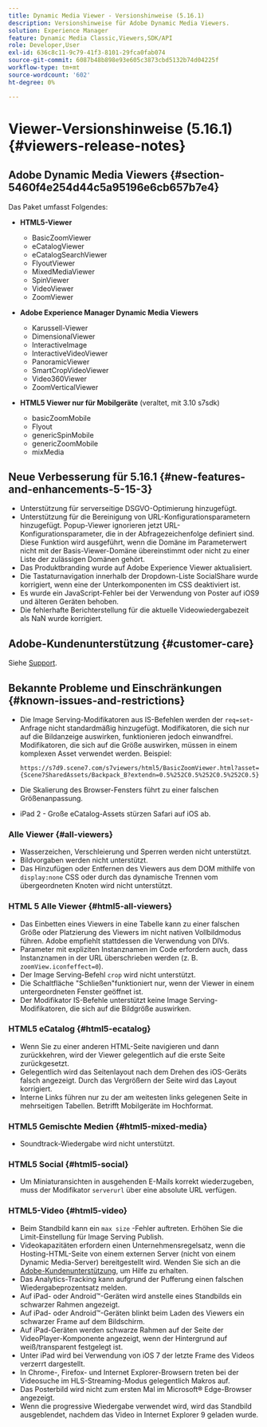 ```yaml
---
title: Dynamic Media Viewer - Versionshinweise (5.16.1)
description: Versionshinweise für Adobe Dynamic Media Viewers.
solution: Experience Manager
feature: Dynamic Media Classic,Viewers,SDK/API
role: Developer,User
exl-id: 636c8c11-9c79-41f3-8101-29fca0fab074
source-git-commit: 6087b48b898e93e605c3873cbd5132b74d04225f
workflow-type: tm+mt
source-wordcount: '602'
ht-degree: 0%

---
```


# Viewer-Versionshinweise (5.16.1){#viewers-release-notes}

<!-- Updated April 06, 2021 for the 5.16.1 release-->

<!-- hide: yes
hidefromtoc: yes-->

<!-- robots: noindex
googlebot: noindex -->

## Adobe Dynamic Media Viewers {#section-5460f4e254d44c5a95196e6cb657b7e4}

Das Paket umfasst Folgendes:

* **HTML5-Viewer**

   * BasicZoomViewer
   * eCatalogViewer
   * eCatalogSearchViewer
   * FlyoutViewer
   * MixedMediaViewer
   * SpinViewer
   * VideoViewer
   * ZoomViewer

* **Adobe Experience Manager Dynamic Media Viewers**

   * Karussell-Viewer
   * DimensionalViewer
   * InteractiveImage
   * InteractiveVideoViewer
   * PanoramicViewer
   * SmartCropVideoViewer
   * Video360Viewer
   * ZoomVerticalViewer

* **HTML5 Viewer nur für Mobilgeräte** (veraltet, mit 3.10 s7sdk)

   * basicZoomMobile
   * Flyout
   * genericSpinMobile
   * genericZoomMobile
   * mixMedia

## Neue Verbesserung für 5.16.1 {#new-features-and-enhancements-5-15-3}

* Unterstützung für serverseitige DSGVO-Optimierung hinzugefügt.
* Unterstützung für die Bereinigung von URL-Konfigurationsparametern hinzugefügt. Popup-Viewer ignorieren jetzt URL-Konfigurationsparameter, die in der Abfragezeichenfolge definiert sind. Diese Funktion wird ausgeführt, wenn die Domäne im Parameterwert nicht mit der Basis-Viewer-Domäne übereinstimmt oder nicht zu einer Liste der zulässigen Domänen gehört.
* Das Produktbranding wurde auf Adobe Experience Viewer aktualisiert.
* Die Tastaturnavigation innerhalb der Dropdown-Liste SocialShare wurde korrigiert, wenn eine der Unterkomponenten im CSS deaktiviert ist.
* Es wurde ein JavaScript-Fehler bei der Verwendung von Poster auf iOS9 und älteren Geräten behoben.
* Die fehlerhafte Berichterstellung für die aktuelle Videowiedergabezeit als NaN wurde korrigiert.<!--  (CQ-4310148) -->

## Adobe-Kundenunterstützung {#customer-care}

Siehe [Support](https://experienceleague.adobe.com/docs/dynamic-media-classic/using/intro/support.html#intro).

## Bekannte Probleme und Einschränkungen {#known-issues-and-restrictions}

* Die Image Serving-Modifikatoren aus IS-Befehlen werden der `req=set`-Anfrage nicht standardmäßig hinzugefügt. Modifikatoren, die sich nur auf die Bildanzeige auswirken, funktionieren jedoch einwandfrei. Modifikatoren, die sich auf die Größe auswirken, müssen in einem komplexen Asset verwendet werden. Beispiel:

  `https://s7d9.scene7.com/s7viewers/html5/BasicZoomViewer.html?asset= {Scene7SharedAssets/Backpack_B?extendn=0.5%252C0.5%252C0.5%252C0.5}`

* Die Skalierung des Browser-Fensters führt zu einer falschen Größenanpassung.
* iPad 2 - Große eCatalog-Assets stürzen Safari auf iOS ab.

### Alle Viewer {#all-viewers}

* Wasserzeichen, Verschleierung und Sperren werden nicht unterstützt.
* Bildvorgaben werden nicht unterstützt.
* Das Hinzufügen oder Entfernen des Viewers aus dem DOM mithilfe von `display:none` CSS oder durch das dynamische Trennen vom übergeordneten Knoten wird nicht unterstützt.

### HTML 5 Alle Viewer {#html5-all-viewers}

* Das Einbetten eines Viewers in eine Tabelle kann zu einer falschen Größe oder Platzierung des Viewers im nicht nativen Vollbildmodus führen. Adobe empfiehlt stattdessen die Verwendung von DIVs.
* Parameter mit expliziten Instanznamen im Code erfordern auch, dass Instanznamen in der URL überschrieben werden (z. B. `zoomView.iconfeffect=0`).
* Der Image Serving-Befehl `crop` wird nicht unterstützt.
* Die Schaltfläche &quot;Schließen&quot;funktioniert nur, wenn der Viewer in einem untergeordneten Fenster geöffnet ist.
* Der Modifikator IS-Befehle unterstützt keine Image Serving-Modifikatoren, die sich auf die Bildgröße auswirken.

### HTML5 eCatalog {#html5-ecatalog}

* Wenn Sie zu einer anderen HTML-Seite navigieren und dann zurückkehren, wird der Viewer gelegentlich auf die erste Seite zurückgesetzt.
* Gelegentlich wird das Seitenlayout nach dem Drehen des iOS-Geräts falsch angezeigt. Durch das Vergrößern der Seite wird das Layout korrigiert.
* Interne Links führen nur zu der am weitesten links gelegenen Seite in mehrseitigen Tabellen. Betrifft Mobilgeräte im Hochformat.

### HTML5 Gemischte Medien {#html5-mixed-media}

* Soundtrack-Wiedergabe wird nicht unterstützt.

### HTML5 Social {#html5-social}

* Um Miniaturansichten in ausgehenden E-Mails korrekt wiederzugeben, muss der Modifikator `serverurl` über eine absolute URL verfügen.

### HTML5-Video {#html5-video}

* Beim Standbild kann ein `max size` -Fehler auftreten. Erhöhen Sie die Limit-Einstellung für Image Serving Publish.
* Videokapazitäten erfordern einen Unternehmensregelsatz, wenn die Hosting-HTML-Seite von einem externen Server (nicht von einem Dynamic Media-Server) bereitgestellt wird. Wenden Sie sich an die [Adobe-Kundenunterstützung](https://experienceleague.adobe.com/docs/dynamic-media-classic/using/intro/support.html#intro), um Hilfe zu erhalten.
* Das Analytics-Tracking kann aufgrund der Pufferung einen falschen Wiedergabeprozentsatz melden.
* Auf iPad- oder Android™-Geräten wird anstelle eines Standbilds ein schwarzer Rahmen angezeigt.
* Auf iPad- oder Android™-Geräten blinkt beim Laden des Viewers ein schwarzer Frame auf dem Bildschirm.
* Auf iPad-Geräten werden schwarze Rahmen auf der Seite der VideoPlayer-Komponente angezeigt, wenn der Hintergrund auf weiß/transparent festgelegt ist.
* Unter iPad wird bei Verwendung von iOS 7 der letzte Frame des Videos verzerrt dargestellt.
* In Chrome-, Firefox- und Internet Explorer-Browsern treten bei der Videosuche im HLS-Streaming-Modus gelegentlich Makros auf.
* Das Posterbild wird nicht zum ersten Mal im Microsoft® Edge-Browser angezeigt.
* Wenn die progressive Wiedergabe verwendet wird, wird das Standbild ausgeblendet, nachdem das Video in Internet Explorer 9 geladen wurde.

